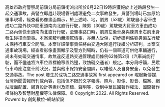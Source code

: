 高雄市政府警察局前鎮分局前鎮街派出所於6月22日19時許獲報於上述路段發生一起交通事故，員警立即趕赴現場管制處理避免二次事故發生。員警到場時已無原始肇事現場，經查看影像畫面顯示，於上述時、地，劉男（53歲）駕駛自小客車由成功二路外快中間車道南向北直行行駛，陳男（30歲）駕駛營大貨車方車由成功二路內側快車道南向北直行行駛，至肇事路口時，劉男左後車身與陳男車右前車身發生碰撞而肇事。本案駕駛均無酒駕情事，亦無人受傷，初步研判係劉男偏左行駛未保持行車安全間隔。本案詳細肇事責任將由交通大隊進行後續分析研判。本案交通事故現場，經查看影像畫面顯示及警方到場時，仍有一個車道可供他車輛通行，尚未有妨礙交通情事，故無違反道路交通管理處罰條例62條第2項（汽車尚能行駛，而不儘速將汽車位置標繪移置路邊，致妨礙交通者）規定。本分局呼籲，民眾行車時應注意車前狀況，並與他車保持安全間隔，以維他人及自身安全，以免發生交通事故。The post 發生於成功二路交通事故案 first appeared on 崛起新傳媒.台灣新聞雲報所刊載內容，包括但不限於文字報導、照片、影像、影音、檔案、網站版面配置、網頁設計等素材及商標、聲明等，受到中華民國著作權法、國際著作權條約及智慧財產權等法律保障。© Copyright 2022. All Rights Reserved. Powerd by 創鈊數位-網站架設